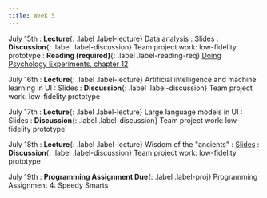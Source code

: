 ```yaml
---
title: Week 5
---
```


<!-- prettier-ignore-start -->

July 15th
: **Lecture**{: .label .label-lecture} Data analysis
  : Slides
: **Discussion**{: .label .label-discussion} Team project work: low-fidelity prototype
: **Reading (required)**{: .label .label-reading-req} [Doing Psychology Experiments, chapter 12](https://www.researchgate.net/profile/Mohammad-Khakshour/publication/283284170_doing_psychology_experiments/links/5630738d08aefac54d8f1cc7/doing-psychology-experiments.pdf)

July 16th
: **Lecture**{: .label .label-lecture} Artificial intelligence and machine learning in UI
  : Slides
: **Discussion**{: .label .label-discussion} Team project work: low-fidelity prototype

July 17th
: **Lecture**{: .label .label-lecture} Large language models in UI
  : Slides
: **Discussion**{: .label .label-discussion} Team project work: low-fidelity prototype

July 18th
: **Lecture**{: .label .label-lecture} Wisdom of the "ancients"
  : [Slides](https://bcourses.berkeley.edu/courses/1535376/files/folder/lectures?preview=89196002)
: **Discussion**{: .label .label-discussion} Team project work: low-fidelity prototype

July 19th
: **Programming Assignment Due**{: .label .label-proj} Programming Assignment 4: Speedy Smarts

<!-- prettier-ignore-end -->
